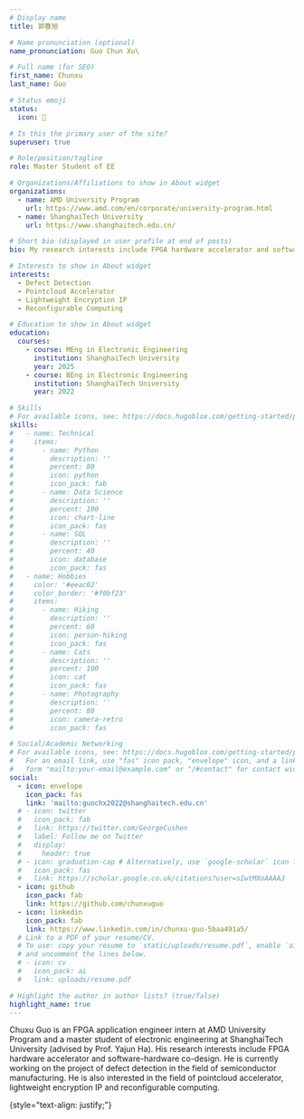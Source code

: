 ```yaml
---
# Display name
title: 郭春旭

# Name pronunciation (optional)
name_pronunciation: Guo Chun Xu\

# Full name (for SEO)
first_name: Chunxu
last_name: Guo

# Status emoji
status:
  icon: 🤣

# Is this the primary user of the site?
superuser: true

# Role/position/tagline
role: Master Student of EE

# Organizations/Affiliations to show in About widget
organizations:
  - name: AMD University Program
    url: https://www.amd.com/en/corporate/university-program.html
  - name: ShanghaiTech University
    url: https://www.shanghaitech.edu.cn/

# Short bio (displayed in user profile at end of posts)
bio: My research interests include FPGA hardware accelerator and software-hardware co-design.

# Interests to show in About widget
interests:
  - Defect Detection
  - Pointcloud Accelerator
  - Lightweight Encryption IP
  - Reconfigurable Computing

# Education to show in About widget
education:
  courses:
    - course: MEng in Electronic Engineering
      institution: ShanghaiTech University
      year: 2025
    - course: BEng in Electronic Engineering
      institution: ShanghaiTech University
      year: 2022

# Skills
# For available icons, see: https://docs.hugoblox.com/getting-started/page-builder/#icons
skills:
#   - name: Technical
#     items:
#       - name: Python
#         description: ''
#         percent: 80
#         icon: python
#         icon_pack: fab
#       - name: Data Science
#         description: ''
#         percent: 100
#         icon: chart-line
#         icon_pack: fas
#       - name: SQL
#         description: ''
#         percent: 40
#         icon: database
#         icon_pack: fas
#   - name: Hobbies
#     color: '#eeac02'
#     color_border: '#f0bf23'
#     items:
#       - name: Hiking
#         description: ''
#         percent: 60
#         icon: person-hiking
#         icon_pack: fas
#       - name: Cats
#         description: ''
#         percent: 100
#         icon: cat
#         icon_pack: fas
#       - name: Photography
#         description: ''
#         percent: 80
#         icon: camera-retro
#         icon_pack: fas

# Social/Academic Networking
# For available icons, see: https://docs.hugoblox.com/getting-started/page-builder/#icons
#   For an email link, use "fas" icon pack, "envelope" icon, and a link in the
#   form "mailto:your-email@example.com" or "/#contact" for contact widget.
social:
  - icon: envelope
    icon_pack: fas
    link: 'mailto:guochx2022@shanghaitech.edu.cn'
  # - icon: twitter
  #   icon_pack: fab
  #   link: https://twitter.com/GeorgeCushen
  #   label: Follow me on Twitter
  #   display:
  #     header: true
  # - icon: graduation-cap # Alternatively, use `google-scholar` icon from `ai` icon pack
  #   icon_pack: fas
  #   link: https://scholar.google.co.uk/citations?user=sIwtMXoAAAAJ
  - icon: github
    icon_pack: fab
    link: https://github.com/chunxuguo
  - icon: linkedin
    icon_pack: fab
    link: https://www.linkedin.com/in/chunxu-guo-5baa491a5/
  # Link to a PDF of your resume/CV.
  # To use: copy your resume to `static/uploads/resume.pdf`, enable `ai` icons in `params.yaml`,
  # and uncomment the lines below.
  # - icon: cv
  #   icon_pack: ai
  #   link: uploads/resume.pdf

# Highlight the author in author lists? (true/false)
highlight_name: true
---
```


Chuxu Guo is an FPGA application engineer intern at AMD University Program and a master student of electronic engineering at ShanghaiTech University (advised by Prof. Yajun Ha). His research interests include FPGA hardware accelerator and software-hardware co-design. He is currently working on the project of defect detection in the field of semiconductor manufacturing. He is also interested in the field of pointcloud accelerator, lightweight encryption IP and reconfigurable computing.

{style="text-align: justify;"}
